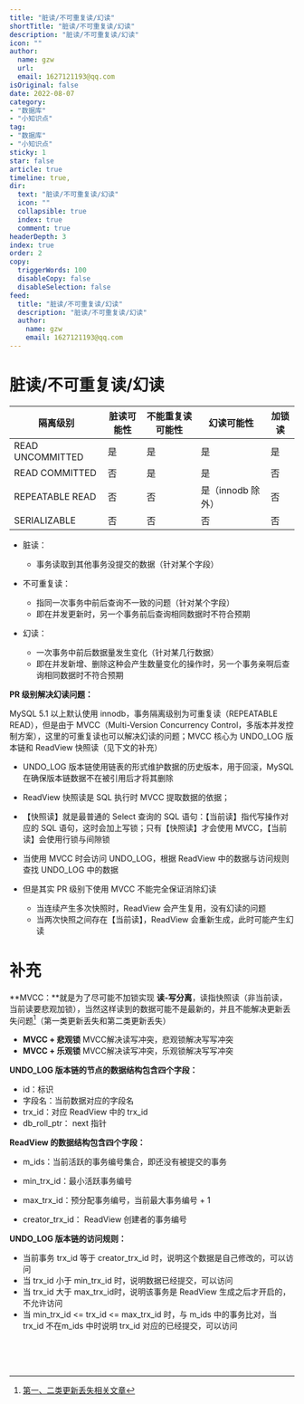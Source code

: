 ```yaml
---
title: "脏读/不可重复读/幻读"
shortTitle: "脏读/不可重复读/幻读"
description: "脏读/不可重复读/幻读"
icon: ""
author: 
  name: gzw
  url: 
  email: 1627121193@qq.com
isOriginal: false
date: 2022-08-07
category: 
- "数据库"
- "小知识点"
tag:
- "数据库"
- "小知识点"
sticky: 1
star: false
article: true
timeline: true,
dir:
  text: "脏读/不可重复读/幻读"
  icon: ""
  collapsible: true
  index: true
  comment: true
headerDepth: 3
index: true
order: 2
copy:
  triggerWords: 100
  disableCopy: false
  disableSelection: false
feed:
  title: "脏读/不可重复读/幻读"
  description: "脏读/不可重复读/幻读"
  author:
    name: gzw
    email: 1627121193@qq.com
---
```






# 脏读/不可重复读/幻读

| 隔离级别         | 脏读可能性 | 不能重复读可能性 | 幻读可能性        | 加锁读 |
| ---------------- | ---------- | ---------------- | ----------------- | ------ |
| READ UNCOMMITTED | 是         | 是               | 是                | 是     |
| READ COMMITTED   | 否         | 是               | 是                | 否     |
| REPEATABLE READ  | 否         | 否               | 是（innodb 除外） | 否     |
| SERIALIZABLE     | 否         | 否               | 否                | 否     |

- 脏读：
  - 事务读取到其他事务没提交的数据（针对某个字段）

- 不可重复读：
  - 指同一次事务中前后查询不一致的问题（针对某个字段）
  - 即在并发更新时，另一个事务前后查询相同数据时不符合预期
- 幻读：
  - 一次事务中前后数据量发生变化（针对某几行数据） 
  - 即在并发新增、删除这种会产生数量变化的操作时，另一个事务亲啊后查询相同数据时不符合预期



**PR 级别解决幻读问题：**

MySQL 5.1 以上默认使用 innodb，事务隔离级别为可重复读（REPEATABLE READ），但是由于 MVCC（Multi-Version Concurrency Control，多版本并发控制方案），这里的可重复读也可以解决幻读的问题；MVCC 核心为 UNDO_LOG 版本链和 ReadView 快照读（见下文的补充）

- UNDO_LOG 版本链使用链表的形式维护数据的历史版本，用于回滚，MySQL 在确保版本链数据不在被引用后才将其删除
- ReadView 快照读是 SQL 执行时 MVCC 提取数据的依据；
- 【快照读】就是最普通的 Select 查询的 SQL 语句：【当前读】指代写操作对应的 SQL 语句，这时会加上写锁；只有【快照读】才会使用 MVCC，【当前读】会使用行锁与间隙锁
- 当使用 MVCC 时会访问 UNDO_LOG，根据 ReadView 中的数据与访问规则查找 UNDO_LOG 中的数据

- 但是其实 PR 级别下使用 MVCC 不能完全保证消除幻读
  - 当连续产生多次快照时，ReadView 会产生复用，没有幻读的问题
  - 当两次快照之间存在【当前读】，ReadView 会重新生成，此时可能产生幻读



# 补充

**MVCC：**就是为了尽可能不加锁实现 **读-写分离**，读指快照读（非当前读，当前读要悲观加锁），当然这样读到的数据可能不是最新的，并且不能解决更新丢失问题[^更新丢失]（第一类更新丢失和第二类更新丢失）

- **MVCC + 悲观锁** MVCC解决读写冲突，悲观锁解决写写冲突
- **MVCC + 乐观锁** MVCC解决读写冲突，乐观锁解决写写冲突



**UNDO_LOG 版本链的节点的数据结构包含四个字段：**

- id：标识
- 字段名：当前数据对应的字段名
- trx_id：对应 ReadView 中的 trx_id
- db_roll_ptr： next 指针



**ReadView 的数据结构包含四个字段：**

- m_ids：当前活跃的事务编号集合，即还没有被提交的事务
- min_trx_id：最小活跃事务编号

- max_trx_id：预分配事务编号，当前最大事务编号 + 1
- creator_trx_id： ReadView 创建者的事务编号



**UNDO_LOG 版本链的访问规则：**

- 当前事务 trx_id 等于 creator_trx_id 时，说明这个数据是自己修改的，可以访问
- 当 trx_id 小于 min_trx_id 时，说明数据已经提交，可以访问
- 当 trx_id 大于 max_trx_id时，说明该事务是 ReadView 生成之后才开启的，不允许访问
- 当 min_trx_id <=  trx_id <= max_trx_id 时，与 m_ids 中的事务比对，当 trx_id 不在m_ids 中时说明 trx_id 对应的已经提交，可以访问













<br/>

<br/>

<br/>

[^更新丢失]: [第一、二类更新丢失相关文章](https://blog.csdn.net/paopaopotter/article/details/79259686)





